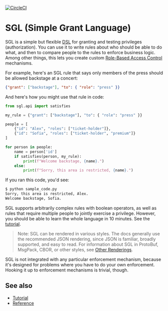 [![CircleCI](https://circleci.com/gh/dhh1128/sgl.svg?style=svg)](
https://circleci.com/gh/dhh1128/sgl)

# SGL (Simple Grant Language)

SGL is a simple but flexible [DSL](
https://en.wikipedia.org/wiki/Domain-specific_language) for granting and
testing privileges (authorization). You can use it to write rules about
who should be able to do what, and then to compare people to the rules
to enforce business logic. Among other things, this lets you create
custom [Role-Based Access Control](
https://en.wikipedia.org/wiki/Role-based_access_control) mechanisms.

For example, here's an SGL rule that says only members of the press
should be allowed backstage at a concert:

```JSON
{"grant": ["backstage"], "to": { "role": "press" }}
```

And here's how you might use that rule in code:

```python
from sgl.api import satisfies

my_rule = {"grant": ["backstage"], "to": { "role": "press" }}

people = [
    {"id": "Alex", "roles": ["ticket-holder"]},
    {"id": "Sofia", "roles": ["ticket-holder", "premium"]}
]

for person in people:
    name = person['id']
    if satisfies(person, my_rule):
        print(f"Welcome backstage, {name}.")
    else:
        print(f"Sorry, this area is restricted, {name}.")
```

If you ran this code, you'd see:

```bash
$ python sample_code.py
Sorry, this area is restricted, Alex.
Welcome backstage, Sofia.
```

SGL supports arbitrarily complex rules with boolean operators, as well
as rules that require multiple people to jointly exercise a privilege.
However, you should be able to learn the whole language in 10 minutes.
See the [tutorial](https://dhh1128.github.io/sgl/docs/tutorial.html).

>Note: SGL can be rendered in various styles. The docs generally use the
recommended JSON rendering, since JSON is familiar, broadly supported,
and easy to read. For information about SGL in ProtoBuf, MsgPack, CBOR,
or other styles, see [Other Renderings](
https://dhh1128.github.io/sgl/docs/other-renderings.html).

SGL is not integrated with any particular enforcement mechanism, because
it's designed for problems where you have to do your own enforcement.
Hooking it up to enforcement mechanisms is trivial, though.

## See also
* [Tutorial](https://dhh1128.github.io/sgl/docs/tutorial.html)
* [Reference](https://dhh1128.github.io/sgl/docs/tutorial.html)